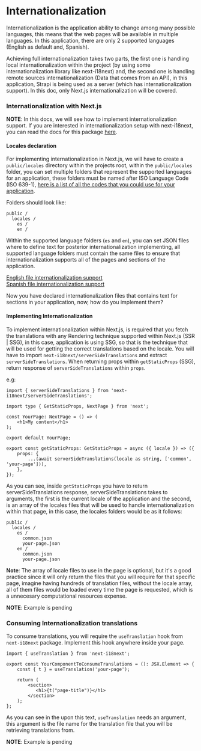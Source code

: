 # Internationalization

Internationalization is the application ability to change among many possible languages, this means that the web pages will be available in multiple languages. In this application, there are only 2 supported languages (English as default and, Spanish).

Achieving full internationalization takes two parts, the first one is handling local internationalization within the project (by using some internationalization library like next-i18next) and, the second one is handling remote sources internationalization (Data that comes from an API), in this application, Strapi is being used as a server (which has internationalization support). In this doc, only Next.js internationalization will be covered.

### Internationalization with Next.js

**NOTE**: In this docs, we will see how to implement internationalization support. If you are interested in internationalization setup with next-i18next, you can read the docs for this package [here](https://github.com/i18next/next-i18next).

#### Locales declaration

For implementing internationalization in Next.js, we will have to create a `public/locales` directory within the projects root, within the `public/locales` folder, you can set multiple folders that represent the supported languages for an application, these folders must be named after ISO Language Code (ISO 639-1), [here is a list of all the codes that you could use for your application](https://en.wikipedia.org/wiki/List_of_ISO_639-1_codes).

Folders should look like:

```
public /
  locales /
    es /
    en /
```

Within the supported language folders (`es` and `en`), you can set JSON files where to define text for posterior internationalization implementing, all supported language folders must contain the same files to ensure that internationalization supports all of the pages and sections of the application.

[English file internationalization support](../public/locales/en/common.json)  
[Spanish file internationalization support](../public/locales/es/common.json)

Now you have declared internationalization files that contains text for sections in your application, now, how do you implement them?

#### Implementing Internationalization

To implement internationalization within Next.js, is required that you fetch the translations with any Rendering technique supported within Next.js (SSR | SSG), in this case, application is using SSG, so that is the technique that will be used for getting the correct translations based on the locale. You will have to import `next-i18next/serverSideTranslations` and extract `serverSideTranslations`. When returning props within `getStaticProps` (SSG), return response of `serverSideTranslations` within `props`.

e.g:

```
import { serverSideTranslations } from 'next-i18next/serverSideTranslations';

import type { GetStaticProps, NextPage } from 'next';

const YourPage: NextPage = () => (
    <h1>My content</h1>
);

export default YourPage;

export const getStaticProps: GetStaticProps = async ({ locale }) => ({
    props: {
        ...(await serverSideTranslations(locale as string, ['common', 'your-page'])),
    },
});
```

As you can see, inside `getStaticProps` you have to return serverSideTranslations response, serverSideTranslations takes to arguments, the first is the current locale of the application and the second, is an array of the locales files that will be used to handle internationalization within that page, in this case, the locales folders would be as it follows:

```
public /
  locales /
    es /
      common.json
      your-page.json
    en /
      common.json
      your-page.json
```

**Note**: The array of locale files to use in the page is optional, but it's a good practice since it will only return the files that you will require for that specific page, imagine having hundreds of translation files, without the locale array, all of them files would be loaded every time the page is requested, which is a unnecesary computational resources expense.

**NOTE**: Example is pending

### Consuming Internationalization translations

To consume translations, you will require the `useTranslation` hook from `next-i18next`
package. Implement this hook anywhere inside your page.

```
import { useTranslation } from 'next-i18next';

export const YourComponentToConsumeTranslations = (): JSX.Element => {
    const { t } = useTranslation('your-page');

    return (
        <section>
           <h1>{t("page-title")}</h1>
        </section>
    );
};
```

As you can see in the upon this text, `useTranslation` needs an argument, this argument is the file name for the translation file that you will be retrieving translations from.

**NOTE**: Example is pending
